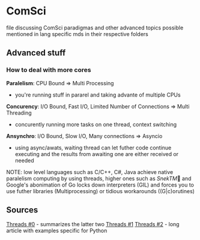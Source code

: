 # ComSci

file discussing ComSci paradigmas and other advanced topics possible mentioned in lang specific mds in their respective folders

## Advanced stuff

### How to deal with more cores

**Paralelism**: CPU Bound => Multi Processing

- you're running stuff in pararel and taking advante of multiple CPUs

**Concurency**: I/O Bound, Fast I/O, Limited Number of Connections => Multi Threading

- concurently running more tasks on one thread, context switching

**Ansynchro**: I/O Bound, Slow I/O, Many connections => Asyncio

- using async/awats, waiting thread can let futher code continue executing and the results from awaiting one are either received or needed
 
NOTE: low level languages such as C/C++, C#, Java achieve native paralelism computing by using threads, higher ones such as *SnekTM*🐍 and Google's abonimation of Go locks down interpreters (GIL) and forces you to use futher libraries (Multiprocessing) or tidious workarounds ((G|c)orutines)

## Sources

[Threads #0](https://leimao.github.io/blog/Python-Concurrency-High-Level/) - summarizes the latter two
[Threads #1](http://masnun.rocks/2016/10/06/async-python-the-different-forms-of-concurrency/)
[Threads #2](https://realpython.com/python-concurrency/) - long article with examples specific for Python

